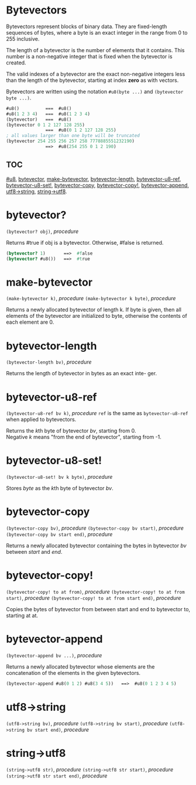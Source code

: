 Bytevectors
===========

Bytevectors represent blocks of binary data. They are fixed-length sequences of bytes, where a byte is an exact integer in the range from 0 to 255 inclusive.

The length of a bytevector is the number of elements that it contains.
This number is a non-negative integer that is fixed when the bytevector is created.

The valid indexes of a bytevector are the exact non-negative integers less than the length of the bytevector, starting at index **zero** as with vectors.

Bytevectors are written using the notation `#u8(byte ...)` and `(bytevector byte ...)`.

```scheme
#u8()          ===  #u8()
#u8(1 2 3 4)   ===  #u8(1 2 3 4)
(bytevector)   ===  #u8()
(bytevector 0 1 2 127 128 255)
               ===  #u8(0 1 2 127 128 255)
; all values larger than one byte will be truncated
(bytevector 254 255 256 257 258 7778885551232190)
               ==>  #u8(254 255 0 1 2 190)
```
## TOC

[#u8](#bytevectors), [bytevector](#bytevectors),
[make-bytevector](#make-bytevector),
[bytevector-length](#bytevector-length),
[bytevector-u8-ref](#bytevector-u8-ref),
[bytevector-u8-set!](#bytevector-u8-set!),
[bytevector-copy](#bytevector-copy), [bytevector-copy!](#bytevector-copy!),
[bytevector-append](#bytevector-append),
[utf8->string](#utf8->string),
[string->utf8](#string->utf8).

# bytevector?
`(bytevector? obj)`, *procedure*

Returns #true if obj is a bytevector. Otherwise, #false is returned.

```scheme
(bytevector? 1)       ==>  #false
(bytevector? #u8())   ==>  #true
```

# make-bytevector
`(make-bytevector k)`, *procedure*
`(make-bytevector k byte)`, *procedure*

Returns a newly allocated bytevector of length k. If byte is given, then all elements of the bytevector are initialized to byte, otherwise the contents of each element are 0.

# bytevector-length
`(bytevector-length bv)`, *procedure*

Returns the length of bytevector in bytes as an exact inte-
ger.

# bytevector-u8-ref
`(bytevector-u8-ref bv k)`, *procedure*
`ref` is the same as `bytevector-u8-ref` when applied to bytevectors.

Returns the *k*th byte of bytevector *bv*, starting from 0.  
Negative *k* means "from the end of bytevector", starting from -1.

# bytevector-u8-set!
`(bytevector-u8-set! bv k byte)`, *procedure*

Stores *byte* as the *k*th byte of bytevector *bv*.

# bytevector-copy
`(bytevector-copy bv)`, *procedure*
`(bytevector-copy bv start)`, *procedure*
`(bytevector-copy bv start end)`, *procedure*

Returns a newly allocated bytevector containing the bytes in bytevector *bv* between *start* and *end*.

# bytevector-copy!
`(bytevector-copy! to at from)`, *procedure*
`(bytevector-copy! to at from start)`, *procedure*
`(bytevector-copy! to at from start end)`, *procedure*

Copies the bytes of bytevector from between start and end to bytevector to, starting at at.

# bytevector-append
`(bytevector-append bv ...)`, *procedure*

Returns a newly allocated bytevector whose elements are the concatenation of the elements in the given bytevectors.

```scheme
(bytevector-append #u8(0 1 2) #u8(3 4 5))   ==>  #u8(0 1 2 3 4 5)
```

# utf8->string
`(utf8->string bv)`, *procedure*
`(utf8->string bv start)`, *procedure*
`(utf8->string bv start end)`, *procedure*

# string->utf8
`(string->utf8 str)`, *procedure*
`(string->utf8 str start)`, *procedure*
`(string->utf8 str start end)`, *procedure*
